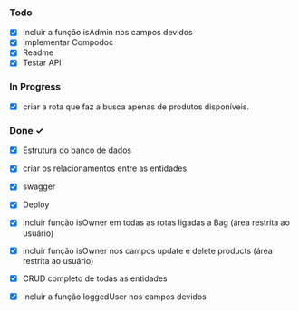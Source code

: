 ### Todo

- [x] Incluir a função isAdmin nos campos devidos
- [x] Implementar Compodoc
- [x] Readme
- [x] Testar API

### In Progress

- [x] criar a rota que faz a busca apenas de produtos disponíveis.

### Done ✓

- [x] Estrutura do banco de dados
- [x] criar os relacionamentos entre as entidades
- [x] swagger
- [x] Deploy
- [x] incluir função isOwner em todas as rotas ligadas a Bag (área restrita ao usuário)
- [x] incluir função isOwner nos campos update e delete products  (área restrita ao usuário)
- [x] CRUD completo de todas as entidades
- [x] Incluir a função loggedUser nos campos devidos

